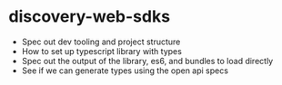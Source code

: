 # discovery-web-sdks

- Spec out dev tooling and project structure
- How to set up typescript library with types 
- Spec out the output of the library, es6, and bundles to load directly
- See if we can generate types using the open api specs
